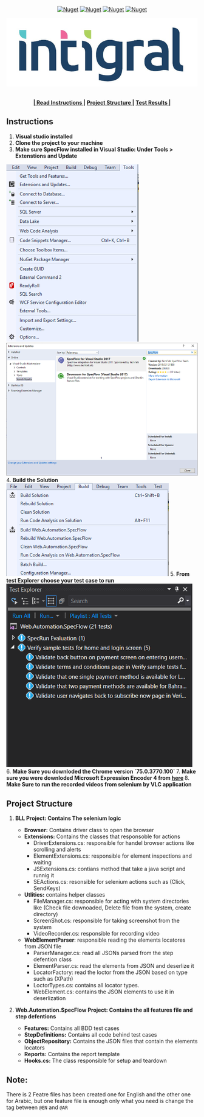 
<!-- PROJECT SHIELDS -->
<p align="center">
    <a href="https://specflow.org/" alt="SpecFlow">
        <img alt="Nuget" src="https://img.shields.io/nuget/dt/SpecFlow.svg?label=SpecFlow&logo=SpecFlow"></a>   
  <a href="https://www.seleniumhq.org/.org" alt="Selenium">
        <img alt="Nuget" src="https://img.shields.io/nuget/v/selenium.webdriver.svg"></a>
  <a href="https://fluentAssertions.com" alt="FluentAssertions">
        <img alt="Nuget" src="https://img.shields.io/nuget/dt/FluentAssertions.svg?label=FluentAssertions&logo=FluentAssertions"></a>
  <a href="https://nunit.org" alt="NUnit">
        <img alt="Nuget" src="https://img.shields.io/nuget/dt/NUnit.svg?label=NUnit&logo=NUnit"></a>
</p>

<p align="center">
  <a href="https://github.com/mahmoudazaid/Integral">
    <img src="images/Logo.jpg" alt="Logo">
  </a>
    
  <p align="center">
    <br />
    <a href="#instructions"><strong>| Read Instructions |</strong></a>
    <a href="#project-structure"><strong> Project Structure |</strong></a>
    <a href="https://github.com/mahmoudazaid/Integral/tree/master/TestResults"><strong>Test Results |</strong></a>    
    <br />    
  </p>
</p>


## Instructions
1. <strong>Visual studio installed</strong>
2. <strong> Clone the project to your machine</strong>
3. <strong> Make sure SpecFlow installed in Visual Studio: Under Tools > Extenstions and Update</strong>
<img src="images/Extensions.png">
<img src="images/specflow.png">
4. <strong>Build the Solution</strong>
<img src="images/build.png">
5. <strong>From test Explorer choose your test case to run</strong>
<img src="images/TestExplorer.png">
6. <strong>Make Sure you downloded the Chrome version `75.0.3770.100` </strong>
7. <strong>Make sure you were downloded Microsoft Expression Encoder 4 from <a href="https://www.microsoft.com/en-sa/download/details.aspx?id=18974">here</a>
 </strong>
 8. <strong>Make Sure to run the recorded videos from selenium by VLC application</strong>

## Project Structure 
1. <strong>BLL Project: Contains The selenium logic</strong>
    * <strong>Browser:</strong> Contains driver class to open the browser
    * <strong>Extensions:</strong> Contains the classes that responsoble for actions
        * DriverExtensions.cs: responsible for handel browser actions like scrolling and alerts
        * ElementExtensions.cs: responsible for element inspections and waiting
        * JSExtensions.cs: contians method that take a java script and runnig it
        * SEActions.cs: resonsible for selenium actions such as (Click, SendKeys)
    * <strong>Utlities:</strong> contains helper classes
        * FileManager.cs: responsible for acting with system directories like (Check file downoaded, Delete file from the system, create directory)
        * ScreenShot.cs: responsible for taking screenshot from the system
        * VideoRecorder.cs: responsible for recording video
    * <strong>WebElementParser</strong>: responsible reading the elements locatores from JSON file
        * ParserManager.cs: read all JSONs parsed from the step defention class
        * ElementParser.cs: read the elements from JSON and deserlize it
        * LocatorFactory: read the loctor from the JSON based on type such as (XPath)
        * LoctorTypes.cs: contains all locator types.
        * WebElement.cs: contains the JSON elements to use it in deserlization
   
2. <strong>Web.Automation.SpecFlow Project: Contains the all features file and step defentions</strong>
    * <strong>Features:</strong> Contains all BDD test cases
    * <strong>StepDefinitions:</strong> Contains all code behind test cases
    * <strong>ObjectRepository:</strong> Contains the JSON files that contain the elements locators 
    * <strong>Reports:</strong> Contains the report template
    * <strong>Hooks.cs:</strong> The class responsible for setup and teardown 
    
## Note:
There is 2 Featre files has been created one for English and the other one for Arabic, but one feature file is enough only what you need is change the tag between `@EN` and `@AR`
